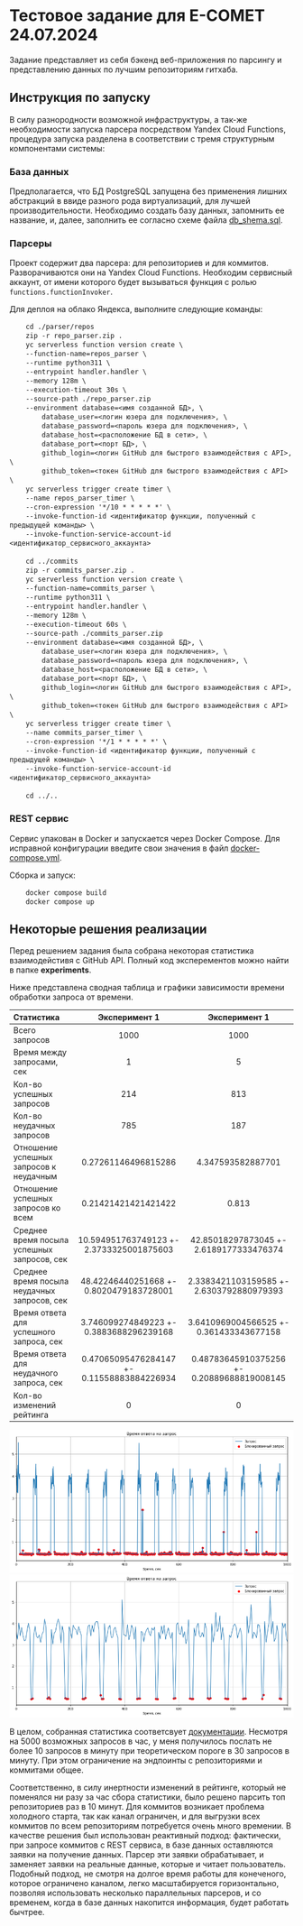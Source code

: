 # Тестовое задание для E-COMET 24.07.2024

Задание представляет из себя бэкенд веб-приложения по парсингу и представлению данных по лучшим репозиториям гитхаба.

## Инструкция по запуску

В силу разнородности возможной инфраструктуры, а так-же необходимости запуска парсера посредством Yandex Cloud Functions, процедура запуска разделена в соответствии с тремя структурным компонентами системы:

### База данных
Предполагается, что БД PostgreSQL запущена без применения лишних абстракций в ввиде разного рода виртуализаций, для лучшей производительности.
Необходимо создать базу данных, запомнить ее название, и, далее, заполнить ее согласно схеме файла [db_shema.sql](db_shema.sql).

### Парсеры
Проект содержит два парсера: для репозиториев и для коммитов. Разворачиваются они на Yandex Cloud Functions. Необходим сервисный аккаунт, от имени которого будет вызываться функция с ролью `functions.functionInvoker`.

Для деплоя на облако Яндекса, выполните следующие команды:
```
    cd ./parser/repos
    zip -r repo_parser.zip .
    yc serverless function version create \
    --function-name=repos_parser \
    --runtime python311 \
    --entrypoint handler.handler \
    --memory 128m \
    --execution-timeout 30s \
    --source-path ./repo_parser.zip
    --environment database=<имя созданной БД>, \
        database_user=<логин юзера для подключения>, \
        database_password=<пароль юзера для подключения>, \
        database_host=<расположение БД в сети>, \
        database_port=<порт БД>, \
        github_login=<логин GitHub для быстрого взаимодействия с API>, \
        github_token=<токен GitHub для быстрого взаимодействия с API> \
    yc serverless trigger create timer \
    --name repos_parser_timer \
    --cron-expression '*/10 * * * * *' \
    --invoke-function-id <идентификатор функции, полученный с предыдущей команды> \
    --invoke-function-service-account-id <идентификатор_сервисного_аккаунта>

    cd ../commits
    zip -r commits_parser.zip .
    yc serverless function version create \
    --function-name=commits_parser \
    --runtime python311 \
    --entrypoint handler.handler \
    --memory 128m \
    --execution-timeout 60s \
    --source-path ./commits_parser.zip
    --environment database=<имя созданной БД>, \
        database_user=<логин юзера для подключения>, \
        database_password=<пароль юзера для подключения>, \
        database_host=<расположение БД в сети>, \
        database_port=<порт БД>, \
        github_login=<логин GitHub для быстрого взаимодействия с API>, \
        github_token=<токен GitHub для быстрого взаимодействия с API> \
    yc serverless trigger create timer \
    --name commits_parser_timer \
    --cron-expression '*/1 * * * * *' \
    --invoke-function-id <идентификатор функции, полученный с предыдущей команды> \
    --invoke-function-service-account-id <идентификатор_сервисного_аккаунта>

    cd ../..
```

### REST сервис
Сервис упакован в Docker и запускается через Docker Compose. Для исправной конфигурации введите свои значения в файл [docker-compose.yml](docker-compose.yml).

Сборка и запуск:
```
    docker compose build
    docker compose up
```

## Некоторые решения реализации

Перед решением задания была собрана некоторая статистика взаимодейстивя с GitHub API. Полный код эксперементов можно найти в папке **experiments**.

Ниже представлена сводная таблица и графики зависимости времени обработки запроса от времени.

|Статистика                                   |Эксперимент 1                              |Эксперимент 1                              |
|:---                                         |:---:                                      |:---:                                      |
|Всего запросов                               |1000                                       |1000                                       |
|Время между запросами, сек                   |1                                          |5                                          |
|Кол-во успешных запросов                     |214                                        |813                                        |
|Кол-во неудачных запросов                    |785                                        |187                                        |
|Отношение успешных запросов к неудачным      |0.27261146496815286                        |4.347593582887701                          |
|Отношение успешных запросов ко всем          |0.21421421421421422                        |0.813                                      |
|Среднее время посыла успешных запросов, сек  |10.594951763749123 +- 2.3733325001875603   |42.85018297873045 +- 2.6189177333476374    |
|Среднее время посыла неудачных запросов, сек |48.42246440251668 +- 0.8020479183728001    |2.3383421103159585 +- 2.6303792880979393   |
|Время ответа для успешного запроса, сек      |3.746099274849223 +- 0.3883688296239168    |3.6410969004566525 +- 0.361433343677158    |
|Время ответа для неудачного запроса, сек     |0.47065095476284147 +- 0.11558883884226934 |0.48783645910375256 +- 0.20889688819008145 |
|Кол-во изменений рейтинга                    |0                                          |0                                          |

![Эксперимент 1](experiments/src/1_sec.png)
![Эксперимент 2](experiments/src/5_sec.png)

В целом, собранная статистика соответсвует [документации](https://docs.github.com/ru/rest/using-the-rest-api/rate-limits-for-the-rest-api). 
Несмотря на 5000 возможных запросов в час, у меня получилось послать не более 10 запросов в минуту при теоретическом пороге в 30 запросов в минуту. При этом ограничение на эндпоинты с репозиториями и коммитами общее.

Соответственно, в силу инертности изменений в рейтинге, который не поменялся ни разу за час сбора статистики, было решено парсить топ репозиториев раз в 10 минут.
Для коммитов возникает проблема холодного старта, так как канал ограничен, и для выгрузки всех коммитов по всем репозиториям потребуется очень много времении. В качестве решения был использован реактивный подход: фактически, при запросе коммитов с REST сервиса, в базе данных оставляются заявки на получение данных. Парсер эти заявки обрабатывает, и заменяет заявки на реальные данные, которые и читает пользователь. Подобный подход, не смотря на долгое время работы для конеченого, которое ограничено каналом, легко масштабируется горизонтально, позволяя использовать несколько параллельных парсеров, и со временем, когда в базе данных накопится информация, будет работать бычтрее.
